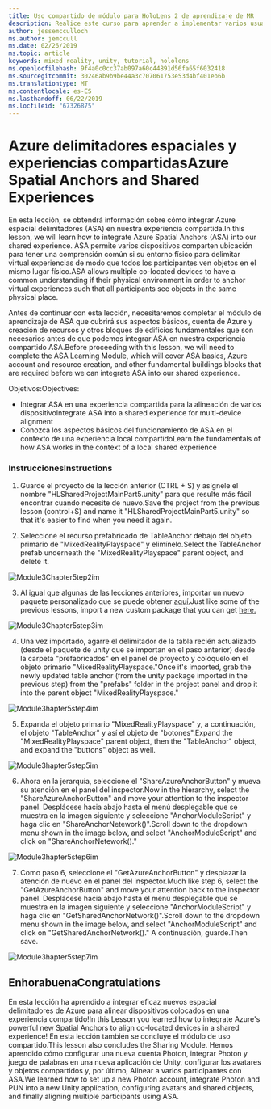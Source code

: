 ```yaml
---
title: Uso compartido de módulo para HoloLens 2 de aprendizaje de MR
description: Realice este curso para aprender a implementar varios usuarios experiencias compartidas dentro de una aplicación de HoloLens 2.
author: jessemcculloch
ms.author: jemccull
ms.date: 02/26/2019
ms.topic: article
keywords: mixed reality, unity, tutorial, hololens
ms.openlocfilehash: 9f4a0c0cc37ab097a60c44891d56fa65f6032418
ms.sourcegitcommit: 30246ab9b9be44a3c707061753e53d4bf401eb6b
ms.translationtype: MT
ms.contentlocale: es-ES
ms.lasthandoff: 06/22/2019
ms.locfileid: "67326875"
---
```

# <a name="azure-spatial-anchors-and-shared-experiences"></a><span data-ttu-id="b5b03-104">Azure delimitadores espaciales y experiencias compartidas</span><span class="sxs-lookup"><span data-stu-id="b5b03-104">Azure Spatial Anchors and Shared Experiences</span></span>

<span data-ttu-id="b5b03-105">En esta lección, se obtendrá información sobre cómo integrar Azure espacial delimitadores (ASA) en nuestra experiencia compartida.</span><span class="sxs-lookup"><span data-stu-id="b5b03-105">In this lesson, we will learn how to integrate Azure Spatial Anchors (ASA) into our shared experience.</span></span> <span data-ttu-id="b5b03-106">ASA permite varios dispositivos comparten ubicación para tener una comprensión común si su entorno físico para delimitar virtual experiencias de modo que todos los participantes ven objetos en el mismo lugar físico.</span><span class="sxs-lookup"><span data-stu-id="b5b03-106">ASA allows multiple co-located devices to have a common understanding if their physical environment in order to anchor virtual experiences such that all participants see objects in the same physical place.</span></span>

<span data-ttu-id="b5b03-107">Antes de continuar con esta lección, necesitaremos completar el módulo de aprendizaje de ASA que cubrirá sus aspectos básicos, cuenta de Azure y creación de recursos y otros bloques de edificios fundamentales que son necesarios antes de que podemos integrar ASA en nuestra experiencia compartido ASA.</span><span class="sxs-lookup"><span data-stu-id="b5b03-107">Before proceeding with this lesson, we will need to complete the ASA Learning Module, which will cover ASA basics, Azure account and resource creation, and other fundamental buildings blocks that are required before we can integrate ASA into our shared experience.</span></span>

<span data-ttu-id="b5b03-108">Objetivos:</span><span class="sxs-lookup"><span data-stu-id="b5b03-108">Objectives:</span></span>

- <span data-ttu-id="b5b03-109">Integrar ASA en una experiencia compartida para la alineación de varios dispositivo</span><span class="sxs-lookup"><span data-stu-id="b5b03-109">Integrate ASA into a shared experience for multi-device alignment</span></span>
- <span data-ttu-id="b5b03-110">Conozca los aspectos básicos del funcionamiento de ASA en el contexto de una experiencia local compartido</span><span class="sxs-lookup"><span data-stu-id="b5b03-110">Learn the fundamentals of how ASA works in the context of a local shared experience</span></span>

### <a name="instructions"></a><span data-ttu-id="b5b03-111">Instrucciones</span><span class="sxs-lookup"><span data-stu-id="b5b03-111">Instructions</span></span>

1. <span data-ttu-id="b5b03-112">Guarde el proyecto de la lección anterior (CTRL + S) y asígnele el nombre "HLSharedProjectMainPart5.unity" para que resulte más fácil encontrar cuando necesite de nuevo.</span><span class="sxs-lookup"><span data-stu-id="b5b03-112">Save the project from the previous lesson (control+S) and name it "HLSharedProjectMainPart5.unity" so that it's easier to find when you need it again.</span></span>

2. <span data-ttu-id="b5b03-113">Seleccione el recurso prefabricado de TableAnchor debajo del objeto primario de "MixedRealityPlayspace" y elimínelo.</span><span class="sxs-lookup"><span data-stu-id="b5b03-113">Select the TableAnchor prefab underneath  the "MixedRealityPlayspace" parent object, and delete it.</span></span>

![Module3Chapter5tep2im](images/module3chapter5step2im.PNG)

3. <span data-ttu-id="b5b03-115">Al igual que algunas de las lecciones anteriores, importar un nuevo paquete personalizado que se puede obtener [aquí.](placeholderlink)</span><span class="sxs-lookup"><span data-stu-id="b5b03-115">Just like some of the previous lessons, import a new custom package that you can get [here.](placeholderlink)</span></span>

![Module3Chapter5step3im](images/module3chapter5step3im.PNG)

4. <span data-ttu-id="b5b03-117">Una vez importado, agarre el delimitador de la tabla recién actualizado (desde el paquete de unity que se importan en el paso anterior) desde la carpeta "prefabricados" en el panel de proyecto y colóquelo en el objeto primario "MixedRealityPlayspace."</span><span class="sxs-lookup"><span data-stu-id="b5b03-117">Once it's imported, grab the newly updated table anchor (from the unity package imported in the previous step) from the "prefabs" folder in the project panel and drop it into the parent object "MixedRealityPlayspace."</span></span>

![Module3hapter5step4im](images/module3chapter5step4im.PNG)

5. <span data-ttu-id="b5b03-119">Expanda el objeto primario "MixedRealityPlayspace" y, a continuación, el objeto "TableAnchor" y así el objeto de "botones".</span><span class="sxs-lookup"><span data-stu-id="b5b03-119">Expand the "MixedRealityPlayspace" parent object, then the "TableAnchor" object, and expand the "buttons" object as well.</span></span> 

![Module3hapter5step5im](images/module3chapter5step5im.PNG)

6. <span data-ttu-id="b5b03-121">Ahora en la jerarquía, seleccione el "ShareAzureAnchorButton" y mueva su atención en el panel del inspector.</span><span class="sxs-lookup"><span data-stu-id="b5b03-121">Now in the hierarchy, select the "ShareAzureAnchorButton" and move your attention to the inspector panel.</span></span> <span data-ttu-id="b5b03-122">Desplácese hacia abajo hasta el menú desplegable que se muestra en la imagen siguiente y seleccione "AnchorModuleScript" y haga clic en "ShareAnchorNetework()".</span><span class="sxs-lookup"><span data-stu-id="b5b03-122">Scroll down to the dropdown menu shown in the image below, and select "AnchorModuleScript" and click on "ShareAnchorNetework()."</span></span>

![Module3hapter5step6im](images/module3chapter5step6im.PNG)

7. <span data-ttu-id="b5b03-124">Como paso 6, seleccione el "GetAzureAnchorButton" y desplazar la atención de nuevo en el panel del inspector.</span><span class="sxs-lookup"><span data-stu-id="b5b03-124">Much like step 6, select the "GetAzureAnchorButton" and move your attention back to the inspector panel.</span></span> <span data-ttu-id="b5b03-125">Desplácese hacia abajo hasta el menú desplegable que se muestra en la imagen siguiente y seleccione "AnchorModuleScript" y haga clic en "GetSharedAnchorNetwork()".</span><span class="sxs-lookup"><span data-stu-id="b5b03-125">Scroll down to the dropdown menu shown in the image below, and select "AnchorModuleScript" and click on "GetSharedAnchorNetwork()."</span></span> <span data-ttu-id="b5b03-126">A continuación, guarde.</span><span class="sxs-lookup"><span data-stu-id="b5b03-126">Then save.</span></span>

![Module3hapter5step7im](images/module3chapter5step7im.PNG)




## <a name="congratulations"></a><span data-ttu-id="b5b03-128">Enhorabuena</span><span class="sxs-lookup"><span data-stu-id="b5b03-128">Congratulations</span></span>

<span data-ttu-id="b5b03-129">En esta lección ha aprendido a integrar eficaz nuevos espacial delimitadores de Azure para alinear dispositivos colocados en una experiencia compartido!</span><span class="sxs-lookup"><span data-stu-id="b5b03-129">In this Lesson you learned how to integrate Azure's powerful new Spatial Anchors to align co-located devices in a shared experience!</span></span> <span data-ttu-id="b5b03-130">En esta lección también se concluye el módulo de uso compartido.</span><span class="sxs-lookup"><span data-stu-id="b5b03-130">This lesson also concludes the Sharing Module.</span></span> <span data-ttu-id="b5b03-131">Hemos aprendido cómo configurar una nueva cuenta Photon, integrar Photon y juego de palabras en una nueva aplicación de Unity, configurar los avatares y objetos compartidos y, por último, Alinear a varios participantes con ASA.</span><span class="sxs-lookup"><span data-stu-id="b5b03-131">We learned how to set up a new Photon account, integrate Photon and PUN into a new Unity application, configuring avatars and shared objects, and finally aligning multiple participants using ASA.</span></span> 

